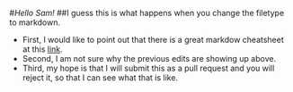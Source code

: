#_Hello Sam!_
##I guess this is what happens when you change the filetype to markdown. 

* First, I would like to point out that there is a great markdow cheatsheet at this [link](https://guides.github.com/pdfs/markdown-cheatsheet-online.pdf).
* Second, I am not sure why the previous edits are showing up above. 
* Third, my hope is that I will submit this as a pull request and you will reject it, so that I can see what that is like. 
